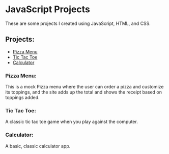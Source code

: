 # JavaScript Projects
These are some projects I created using JavaScript, HTML, and CSS.

## Projects:

- [Pizza Menu](https://github.com/ericlemiere/javascript-projects/tree/main/Pizza-Project)
- [Tic Tac Toe](https://github.com/ericlemiere/javascript-projects/tree/main/TicTacToe)
- [Calculator](https://github.com/ericlemiere/javascript-projects/tree/main/Calculator)


### Pizza Menu:
This is a mock Pizza menu where the user can order a pizza and customize its toppings, and the site adds up the total and shows the receipt based on toppings added.

### Tic Tac Toe:
A classic tic tac toe game when you play against the computer. 

### Calculator:
A basic, classic calculator app. 

